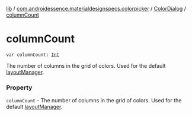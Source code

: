 [lib](../../index.md) / [com.androidessence.materialdesignspecs.colorpicker](../index.md) / [ColorDialog](index.md) / [columnCount](./column-count.md)

# columnCount

`var columnCount: `[`Int`](https://kotlinlang.org/api/latest/jvm/stdlib/kotlin/-int/index.html)

The number of columns in the grid of colors. Used for the default [layoutManager](layout-manager.md).

### Property

`columnCount` - The number of columns in the grid of colors. Used for the default [layoutManager](layout-manager.md).